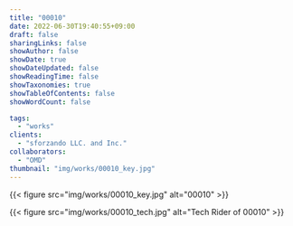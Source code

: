 ```yaml
---
title: "00010"
date: 2022-06-30T19:40:55+09:00
draft: false
sharingLinks: false
showAuthor: false
showDate: true
showDateUpdated: false
showReadingTime: false
showTaxonomies: true
showTableOfContents: false
showWordCount: false

tags:
  - "works"
clients:
  - "sforzando LLC. and Inc."
collaborators:
  - "OMD"
thumbnail: "img/works/00010_key.jpg"
---
```


{{< figure src="img/works/00010_key.jpg" alt="00010" >}}

{{< figure src="img/works/00010_tech.jpg" alt="Tech Rider of 00010" >}}
